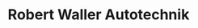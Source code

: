 ---
title: "Robert Waller Autotechnik"
url: /schramberg/robert-waller-autotechnik/
shop: Autowerkstatt
---